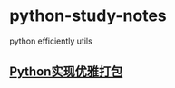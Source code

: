 # python-study-notes
python efficiently utils 

## [Python实现优雅打包](https://github.com/yangjiantao/python-study-notes/blob/master/sampleCode/usage/releaseApk.py)

